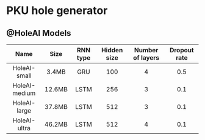 # PKU hole generator

## @HoleAI Models
|Name|Size|RNN type|Hidden size|Number of layers|Dropout rate|
| :------: | :------: | :------: | :------: | :------: | :------: |
|HoleAI-small|3.4MB|GRU|100|4|0.5|
|HoleAI-medium|12.6MB|LSTM|256|3|0.1|
|HoleAI-large|37.8MB|LSTM|512|3|0.1|
|HoleAI-ultra|46.2MB|LSTM|512|4|0.1|